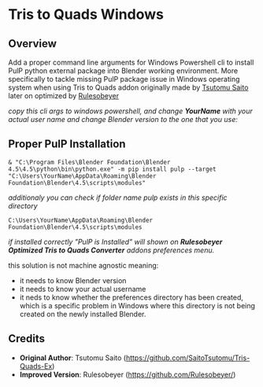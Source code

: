 # Tris to Quads Windows

## Overview

Add a proper command line arguments for Windows Powershell cli to install PulP python external package into Blender working environment. More specifically to tackle missing PulP package issue in Windows operating system when using Tris to Quads addon originally made by [Tsutomu Saito](https://github.com/SaitoTsutomu/Tris-Quads-Ex) later on optimized by [Rulesobeyer](https://github.com/Rulesobeyer/Optimized-Tris-to-Quads-Converter)

*copy this cli args to windows powershell, and change ***YourName*** with your actual user name and change Blender version to the one that you use:*

## Proper PulP Installation
```
& "C:\Program Files\Blender Foundation\Blender 4.5\4.5\python\bin\python.exe" -m pip install pulp --target "C:\Users\YourName\AppData\Roaming\Blender Foundation\Blender\4.5\scripts\modules"
```

*additionaly you can check if folder name pulp exists in this specific directory*

```
C:\Users\YourName\AppData\Roaming\Blender Foundation\Blender\4.5\scripts\modules
```
*if installed correctly "PulP is Installed" will shown on ***Rulesobeyer Optimized Tris to Quads Converter*** addons preferences menu.*

this solution is not machine agnostic meaning: 
- it needs to know Blender version
- it needs to know your actual username
- it neds to know whether the preferences directory has been created, which is a specific problem in Windows where this directory is not being created on the newly installed Blender.

## Credits

- **Original Author**: Tsutomu Saito (https://github.com/SaitoTsutomu/Tris-Quads-Ex)
- **Improved Version**: Rulesobeyer (https://github.com/Rulesobeyer/)